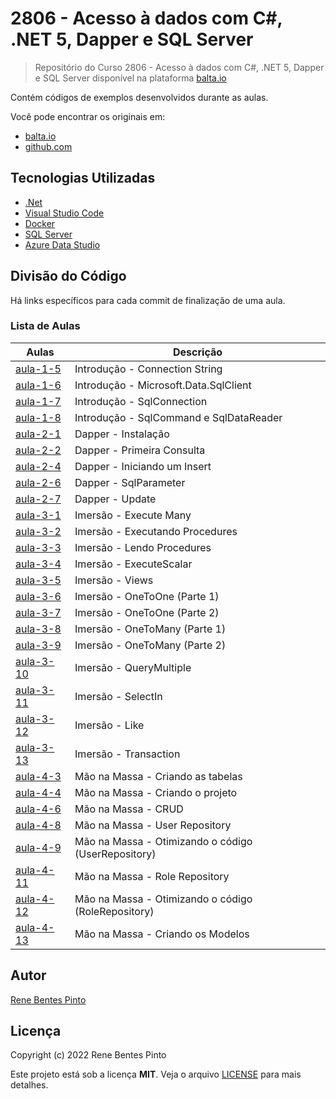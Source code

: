 # 2806 - Acesso à dados com C#, .NET 5, Dapper e SQL Server

> Repositório do Curso 2806 - Acesso à dados com C#, .NET 5, Dapper e SQL Server disponível na plataforma [balta.io](https://balta.io)

Contém códigos de exemplos desenvolvidos durante as aulas.

Você pode encontrar os originais em:

- [balta.io](https://balta.io/cursos/acesso-dados-csharp-net-dapper-sql-server)
- [github.com](https://github.com/balta-io/2806)

## Tecnologias Utilizadas

- [.Net](https://dotnet.microsoft.com/)
- [Visual Studio Code](https://code.visualstudio.com)
- [Docker](https://www.docker.com)
- [SQL Server](https://www.microsoft.com/sql-server)
- [Azure Data Studio](https://docs.microsoft.com/sql/azure-data-studio)

## Divisão do Código

Há links específicos para cada commit de finalização de uma aula.

### Lista de Aulas

| Aulas                             | Descrição                                           |
| --------------------------------- | --------------------------------------------------- |
| [aula-1-5](../../commit/a3ac0be)  | Introdução - Connection String                      |
| [aula-1-6](../../commit/6798067)  | Introdução - Microsoft.Data.SqlClient               |
| [aula-1-7](../../commit/362c911)  | Introdução - SqlConnection                          |
| [aula-1-8](../../commit/ce5206f)  | Introdução - SqlCommand e SqlDataReader             |
| [aula-2-1](../../commit/8250327)  | Dapper - Instalação                                 |
| [aula-2-2](../../commit/765714c)  | Dapper - Primeira Consulta                          |
| [aula-2-4](../../commit/3e0e211)  | Dapper - Iniciando um Insert                        |
| [aula-2-6](../../commit/7dee61f)  | Dapper - SqlParameter                               |
| [aula-2-7](../../commit/0ffe935)  | Dapper - Update                                     |
| [aula-3-1](../../commit/0c3a6e4)  | Imersão - Execute Many                              |
| [aula-3-2](../../commit/58247e3)  | Imersão - Executando Procedures                     |
| [aula-3-3](../../commit/ff60338)  | Imersão - Lendo Procedures                          |
| [aula-3-4](../../commit/ee1b91a)  | Imersão - ExecuteScalar                             |
| [aula-3-5](../../commit/422cab4)  | Imersão - Views                                     |
| [aula-3-6](../../commit/15912dd)  | Imersão - OneToOne (Parte 1)                        |
| [aula-3-7](../../commit/28f0eef)  | Imersão - OneToOne (Parte 2)                        |
| [aula-3-8](../../commit/0dd8c7f)  | Imersão - OneToMany (Parte 1)                       |
| [aula-3-9](../../commit/861cae2)  | Imersão - OneToMany (Parte 2)                       |
| [aula-3-10](../../commit/11744a8) | Imersão - QueryMultiple                             |
| [aula-3-11](../../commit/7001166) | Imersão - SelectIn                                  |
| [aula-3-12](../../commit/32c5cbe) | Imersão - Like                                      |
| [aula-3-13](../../commit/cdc40c8) | Imersão - Transaction                               |
| [aula-4-3](../../commit/0bc0d47)  | Mão na Massa - Criando as tabelas                   |
| [aula-4-4](../../commit/005ba7d)  | Mão na Massa - Criando o projeto                    |
| [aula-4-6](../../commit/8df8f3e)  | Mão na Massa - CRUD                                 |
| [aula-4-8](../../commit/dc8c85a)  | Mão na Massa - User Repository                      |
| [aula-4-9](../../commit/8e6f2c6)  | Mão na Massa - Otimizando o código (UserRepository) |
| [aula-4-11](../../commit/0c3da08) | Mão na Massa - Role Repository                      |
| [aula-4-12](../../commit/4936880) | Mão na Massa - Otimizando o código (RoleRepository) |
| [aula-4-13](../../commit/acb504b) | Mão na Massa - Criando os Modelos                   |

## Autor

[Rene Bentes Pinto](http://github.com/renebentes)

## Licença

Copyright (c) 2022 Rene Bentes Pinto

Este projeto está sob a licença **MIT**. Veja o arquivo [LICENSE](LICENSE) para mais detalhes.
